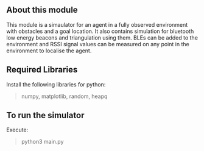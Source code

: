 **About this module**
----
This module is a simaulator for an agent in a fully observed environment with obstacles and a goal location. It also contains simulation for bluetooth low energy beacons and triangulation using them. BLEs can be added to the environment and RSSI signal values can be measured on any point in the environment to localise the agent. 

**Required Libraries**
----
Install the following libraries for python: 
>numpy, matplotlib, random, heapq

**To run the simulator**
----
Execute: 
>python3 main.py